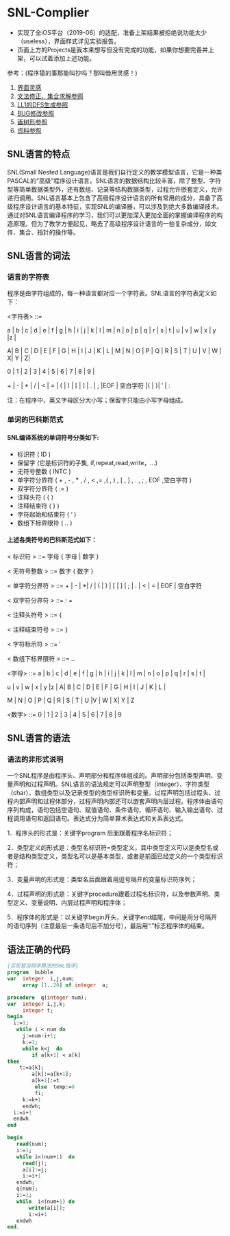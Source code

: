 # SNL-Complier

* 实现了全iOS平台（2019-06）的适配，准备上架结果被拒绝说功能太少（useless），界面样式详见实验报告。
* 页面上方的Projects是我本来想写但没有完成的功能，如果你想要完善并上架，可以试着添加上述功能。

参考：(程序猿的事那能叫抄吗？那叫借用灵感！)
1. [界面灵感](https://github.com/LiuChangFreeman/C--Compiler)
2. [文法修正、集合求解参照](https://github.com/QiaoSteven/SNL-Compiler)
3. [LL1的DFS生成参照](https://github.com/code4lala/snl)
4. [BUG修改参照](https://github.com/Gwzlchn/SNL-Compiler)
5. [画树形参照](https://github.com/Heliovic)
6. [资料参照](https://github.com/YouthLin/SNL-Compiler)

## SNL语言的特点

SNL(Small Nested Language)语言是我们自行定义的教学模型语言，它是一种类PASCAL的“高级”程序设计语言。SNL语言的数据结构比较丰富，除了整型、字符型等简单数据类型外，还有数组、记录等结构数据类型，过程允许嵌套定义，允许递归调用。SNL语言基本上包含了高级程序设计语言的所有常用的成分，具备了高级程序设计语言的基本特征，实现SNL的编译器，可以涉及到绝大多数编译技术。通过对SNL语言编译程序的学习，我们可以更加深入更加全面的掌握编译程序的构造原理。但为了教学方便起见，略去了高级程序设计语言的一些复杂成分，如文件、集合、指针的操作等。

## SNL语言的词法

### 语言的字符表

程序是由字符组成的，每一种语言都对应一个字符表。SNL语言的字符表定义如下：

<字符表> ::= 

a | b | c | d | e | f | g | h | i | j | k | l | m | n | o | p | q | r | s | t | u | v | w | x | y |z | 

A| B | C | D | E | F | G | H | I | J | K | L | M | N | O | P | Q | R | S | T | U | V | W | X| Y | Z|

0 | 1 | 2 | 3 | 4 | 5 | 6 | 7 | 8 | 9 |

\+ | - | * | / | < | = | ( | ) | [ | ] | . | ; |EOF | 空白字符 |{ | }| ′ | : 

注：在程序中，英文字母区分大小写；保留字只能由小写字母组成。

### 单词的巴科斯范式

#### SNL编译系统的单词符号分类如下:

* 标识符		  		( ID ) 
* 保留字		  		(它是标识符的子集, if,repeat,read,write，…)
* 无符号整数	  		( INTC )
* 单字符分界符	  	( + , - , * , / , < ,= ,( , ) , [ , ] , . , ; , EOF ,空白字符 )
* 双字符分界符	  	( := )
* 注释头符      		( { )
* 注释结束符			( } )
* 字符起始和结束符	( ‘ )
* 数组下标界限符		( .. )

#### 上述各类符号的巴科斯范式如下：

< 标识符 > 		     ::=   字母 { 字母 | 数字 }

< 无符号整数 > 	     ::=   数字 { 数字 }

< 单字符分界符 >     ::=   + | - | *| / | ( | ) | [ | ] | ; | . | < | = | EOF | 空白字符 

< 双字符分界符 >     ::=   : =

< 注释头符号 > 	     ::=   {

< 注释结束符号 > 	 ::=   }

< 字符标示符 >       ::=   ′

< 数组下标界限符 >   ::=   ..

<字母> 		     	 ::=   a | b | c | d | e | f | g | h | i | j | k | l | m | n | o | p | q | r | s | t | 

u | v | w | x | y |z | A| B | C | D | E | F | G | H | I | J | K | L | 

M | N | O | P | Q | R | S | T | U |V | W | X| Y | Z

<数字> 		     	 ::=   0 | 1 | 2 | 3 | 4 | 5 | 6 | 7 | 8 | 9

## SNL语言的语法

### 语法的非形式说明

一个SNL程序是由程序头、声明部分和程序体组成的。声明部分包括类型声明、变量声明和过程声明。SNL语言的语法规定可以声明整型（integer）、字符类型（char）、数组类型以及记录类型的类型标识符和变量。过程声明包括过程头、过程内部声明和过程体部分，过程声明内部还可以嵌套声明内层过程。程序体由语句序列构成，语句包括空语句、赋值语句、条件语句、循环语句、输入输出语句、过程调用语句和返回语句。表达式分为简单算术表达式和关系表达式。

1．程序头的形式是：关键字program 后面跟着程序名标识符；

2．类型定义的形式是：类型名标识符=类型定义，其中类型定义可以是类型名或者是结构类型定义，类型名可以是基本类型，或者是前面已经定义的一个类型标识符；

3．变量声明的形式是：类型名后面跟着用逗号隔开的变量标识符序列；

4．过程声明的形式是：关键字procedure跟着过程名标识符，以及参数声明、类型定义、变量说明、内层过程声明和程序体；

5．程序体的形式是：以关键字begin开头，关键字end结尾，中间是用分号隔开的语句序列（注意最后一条语句后不加分号），最后用“.”标志程序体的结束。 

## 语法正确的代码

```pascal
{实现冒泡排序算法的SNL程序}
program  bubble
var  integer  i,j,num;
     array [1..20] of integer  a;

procedure  q(integer num);
var  integer i,j,k;
     integer t;
begin
  i:=1;
   while i < num do
     j:=num-i+1;
     k:=1;
     while k<j  do
    	if a[k+1] < a[k]  
then   
	t:=a[k];
		a[k]:=a[k+1];
		a[k+1]:=t
         else  temp:=0
         fi;   
     k:=k+1
     endwh;
  i:=i+1
  endwh
end

begin
   read(num);
   i:=1;
   while i<(num+1)  do
     read(j);
     a[i]:=j;
     i:=i+1
   endwh;
   q(num);
   i:=1;
   while  i<(num+1) do 
       write(a[i]);
       i:=i+1
   endwh
end.
```

